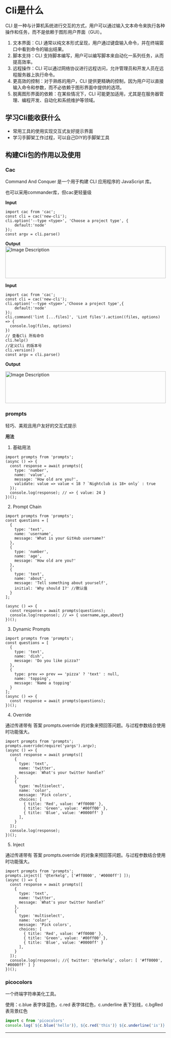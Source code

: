 # Cli是什么

CLI 是一种与计算机系统进行交互的方式，用户可以通过输入文本命令来执行各种操作和任务，而不是依赖于图形用户界面（GUI）。

1. 文本界面：CLI 通常以纯文本形式呈现，用户通过键盘输入命令，并在终端窗口中看到命令的输出结果。
2. 脚本支持：CLI 支持脚本编写，用户可以编写脚本来自动化一系列任务，从而提高效率。
3. 远程操作：CLI 可以通过网络协议进行远程访问，允许管理员和开发人员在远程服务器上执行命令。
4. 更高效的控制：对于熟练的用户，CLI 提供更精确的控制，因为用户可以直接输入命令和参数，而不必依赖于图形界面中提供的选项。
5. 脱离图形界面的依赖：在某些情况下，CLI 可能更加适用，尤其是在服务器管理、编程开发、自动化和系统维护等领域。

## 学习Cli能收获什么

* 常用工具的使用实现交互式友好提示界面
* 学习手脚架工作过程，可以自己DIY的手脚架工具

## 构建Cli包的作用以及使用

### Cac

Command And Conquer 是一个用于构建 CLI 应用程序的 JavaScript 库。

也可以采用commander库，但cac更轻量级

**Input**
```ts{4}
import cac from 'cac'; 
const cli = cac('new-cli'); 
cli.option('--type <type>', 'Choose a project type', {
    default:'node'
}); 
const argv = cli.parse()

```
**Output**
<img src="https://user-images.githubusercontent.com/8784712/48981576-2a871000-f112-11e8-8151-80f61e9b9908.png" alt="Image Description" width="100%" height="100">

**Input**

```ts{4}
import cac from 'cac';
const cli = cac('new-cli');
cli.option('--type <type>','Choose a project type',{
    default:'node'
});
cli.command('lint [...files]', 'Lint files').action((files, options) => {
  console.log(files, options)
})
// 查看Cli 所有命令
cli.help()
//定义Cli 的版本号
cli.version()
const argv = cli.parse()
```

**Output**

<img src="https://user-images.githubusercontent.com/8784712/48979012-acb20d00-f0ef-11e8-9cc6-8ffca00ab78a.png" alt="Image Description" width="100%" height="100">

### prompts

轻巧、美观且用户友好的交互式提示

**用法**

1. 基础用法
```ts{4}
import prompts from 'prompts'; 
(async () => {
  const response = await prompts({
    type: 'number',
    name: 'value',
    message: 'How old are you?',
    validate: value => value < 18 ? `Nightclub is 18+ only` : true
  }); 
  console.log(response); // => { value: 24 }
})(); 
```
2. Prompt Chain

```ts{4}
import prompts from 'prompts';
const questions = [
  {
    type: 'text',
    name: 'username',
    message: 'What is your GitHub username?'
  },
  {
    type: 'number',
    name: 'age',
    message: 'How old are you?'
  },
  {
    type: 'text',
    name: 'about',
    message: 'Tell something about yourself',
    initial: 'Why should I?' //默认值
  }
];

(async () => {
  const response = await prompts(questions);
  console.log(response); // => { username,age,about}
})();   
```
3. Dynamic Prompts

```ts{4}
import prompts from 'prompts';
const questions = [
  {
    type: 'text',
    name: 'dish',
    message: 'Do you like pizza?'
  },
  {
    type: prev => prev == 'pizza' ? 'text' : null,
    name: 'topping',
    message: 'Name a topping'
  }
];
(async () => {
  const response = await prompts(questions);
})();
```

4. Override
   
通过传递带有 答案 prompts.override 的对象来预回答问题。与过程参数结合使用时功能强大。

```ts{4}
import prompts from 'prompts';
prompts.override(require('yargs').argv);
(async () => {
  const response = await prompts([
    {
      type: 'text',
      name: 'twitter',
      message: `What's your twitter handle?`
    },
    {
      type: 'multiselect',
      name: 'color',
      message: 'Pick colors',
      choices: [
        { title: 'Red', value: '#ff0000' },
        { title: 'Green', value: '#00ff00' },
        { title: 'Blue', value: '#0000ff' }
      ],
    }
  ]);
  console.log(response);
})();
```
5. Inject
   
通过传递带有 答案 prompts.override 的对象来预回答问题。与过程参数结合使用时功能强大。

```ts{4}
import prompts from 'prompts';
prompts.inject([ '@terkelg', ['#ff0000', '#0000ff'] ]);
(async () => {
  const response = await prompts([
    {
      type: 'text',
      name: 'twitter',
      message: `What's your twitter handle?`
    },
    {
      type: 'multiselect',
      name: 'color',
      message: 'Pick colors',
      choices: [
        { title: 'Red', value: '#ff0000' },
        { title: 'Green', value: '#00ff00' },
        { title: 'Blue', value: '#0000ff' }
      ],
    }
  ]);
  console.log(response); //{ twitter: '@terkelg', color: [ '#ff0000', '#0000ff' ] }
})();
```

### picocolors

一个终端字符串美化工具。

使用：c.blue 表字体蓝色，c.red 表字体红色，c.underline 表下划线，c.bgRed 表背景红色

```ts {4}
import c from 'picocolors'
console.log(`${c.blue('hello')}, ${c.red('this')} ${c.underline('is')} ${c.bgRed('chalk')}!`);
```
---

<!-- **Output**

::: info
This is an info box.
:::

::: tip
This is a tip.
:::

::: warning
This is a warning.
:::

::: danger
This is a dangerous warning.
:::

::: details
This is a details block.
:::

## More

Check out the documentation for the [full list of markdown extensions](https://vitepress.dev/guide/markdown). -->
